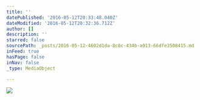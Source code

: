 ```yaml
---
title: ''
datePublished: '2016-05-12T20:33:48.040Z'
dateModified: '2016-05-12T20:32:36.712Z'
author: []
description: ''
starred: false
sourcePath: _posts/2016-05-12-4602d1da-8c8c-434b-a913-66dfe3508415.md
inFeed: true
hasPage: false
inNav: false
_type: MediaObject

---
```

![](https://the-grid-user-content.s3-us-west-2.amazonaws.com/c8188855-f871-4021-a67a-5cae55860911.jpg)